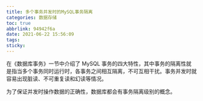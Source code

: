 ```yaml
---
title: 多个事务并发时的MySQL事务隔离
categories: 数据存储
toc: true
abbrlink: 94942f6a
date: 2021-06-22 15:56:09
tags:
sticky:
---
```


在《数据库事务》一节中介绍了 MySQL 事务的四大特性，其中事务的隔离性就是指当多个事务同时运行时，各事务之间相互隔离，不可互相干扰。事务并发时就容易出现脏读、不可重复读和幻读等情况。

为了保证并发时操作数据的正确性，数据库都会有事务隔离级别的概念。

<!-- more -->